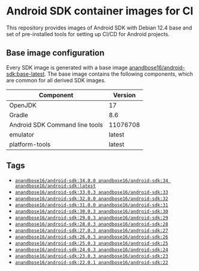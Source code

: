 # Android SDK container images for CI
This repository provides images of Android SDK with Debian 12.4 base and set of pre-installed tools for setting up CI/CD for Android projects.

## Base image configuration

Every SDK image is generated with a base image [anandbose16/android-sdk:base-latest](./android-sdk/base/11076708-8.6/Dockerfile). The base image contains the following components, which are common for all derived SDK images.

| Component | Version |
| ---- | ---- |
| OpenJDK | 17 |
| Gradle | 8.6 |
| Android SDK Command line tools | 11076708 |
| emulator | latest |
| platform-tools | latest |

## Tags

* [`anandbose16/android-sdk:34.0.0 anandbose16/android-sdk:34 anandbose16/android-sdk:latest`](./android-sdk/34.0.0/Dockerfile)
* [`anandbose16/android-sdk:33.0.3 anandbose16/android-sdk:33`](./android-sdk/33.0.3/Dockerfile)
* [`anandbose16/android-sdk:32.0.0 anandbose16/android-sdk:32`](./android-sdk/32.0.0/Dockerfile)
* [`anandbose16/android-sdk:31.0.0 anandbose16/android-sdk:31`](./android-sdk/31.0.0/Dockerfile)
* [`anandbose16/android-sdk:30.0.3 anandbose16/android-sdk:30`](./android-sdk/30.0.3/Dockerfile)
* [`anandbose16/android-sdk:29.0.3 anandbose16/android-sdk:29`](./android-sdk/29.0.3/Dockerfile)
* [`anandbose16/android-sdk:28.0.3 anandbose16/android-sdk:28`](./android-sdk/28.0.3/Dockerfile)
* [`anandbose16/android-sdk:27.0.3 anandbose16/android-sdk:27`](./android-sdk/27.0.3/Dockerfile)
* [`anandbose16/android-sdk:26.0.3 anandbose16/android-sdk:26`](./android-sdk/26.0.3/Dockerfile)
* [`anandbose16/android-sdk:25.0.3 anandbose16/android-sdk:25`](./android-sdk/25.0.3/Dockerfile)
* [`anandbose16/android-sdk:24.0.3 anandbose16/android-sdk:24`](./android-sdk/24.0.3/Dockerfile)
* [`anandbose16/android-sdk:23.0.3 anandbose16/android-sdk:23`](./android-sdk/23.0.3/Dockerfile)
* [`anandbose16/android-sdk:22.0.1 anandbose16/android-sdk:22`](./android-sdk/22.0.1/Dockerfile)
